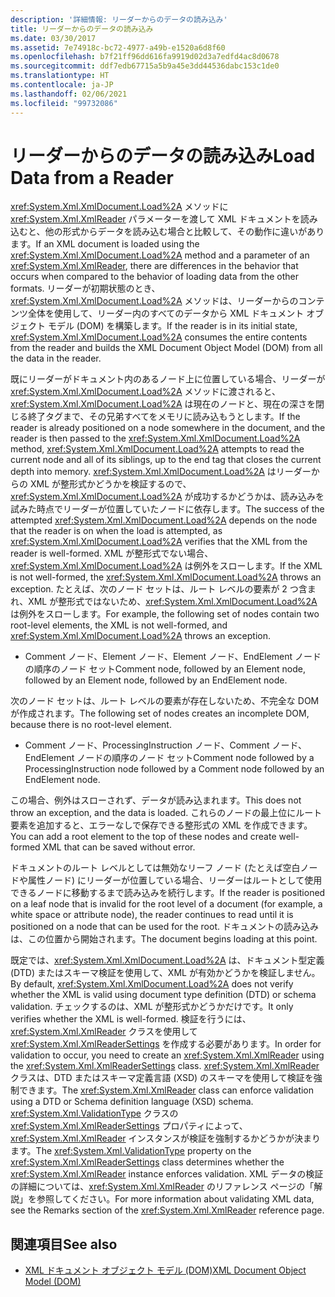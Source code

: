 ```yaml
---
description: '詳細情報: リーダーからのデータの読み込み'
title: リーダーからのデータの読み込み
ms.date: 03/30/2017
ms.assetid: 7e74918c-bc72-4977-a49b-e1520a6d8f60
ms.openlocfilehash: b7f21ff96dd616fa9919d02d3a7edfd4ac8d0678
ms.sourcegitcommit: ddf7edb67715a5b9a45e3dd44536dabc153c1de0
ms.translationtype: HT
ms.contentlocale: ja-JP
ms.lasthandoff: 02/06/2021
ms.locfileid: "99732086"
---
```

# <a name="load-data-from-a-reader"></a><span data-ttu-id="d8bb3-103">リーダーからのデータの読み込み</span><span class="sxs-lookup"><span data-stu-id="d8bb3-103">Load Data from a Reader</span></span>

<span data-ttu-id="d8bb3-104"><xref:System.Xml.XmlDocument.Load%2A> メソッドに <xref:System.Xml.XmlReader> パラメーターを渡して XML ドキュメントを読み込むと、他の形式からデータを読み込む場合と比較して、その動作に違いがあります。</span><span class="sxs-lookup"><span data-stu-id="d8bb3-104">If an XML document is loaded using the <xref:System.Xml.XmlDocument.Load%2A> method and a parameter of an <xref:System.Xml.XmlReader>, there are differences in the behavior that occurs when compared to the behavior of loading data from the other formats.</span></span> <span data-ttu-id="d8bb3-105">リーダーが初期状態のとき、<xref:System.Xml.XmlDocument.Load%2A> メソッドは、リーダーからのコンテンツ全体を使用して、リーダー内のすべてのデータから XML ドキュメント オブジェクト モデル (DOM) を構築します。</span><span class="sxs-lookup"><span data-stu-id="d8bb3-105">If the reader is in its initial state, <xref:System.Xml.XmlDocument.Load%2A> consumes the entire contents from the reader and builds the XML Document Object Model (DOM) from all the data in the reader.</span></span>  
  
 <span data-ttu-id="d8bb3-106">既にリーダーがドキュメント内のあるノード上に位置している場合、リーダーが <xref:System.Xml.XmlDocument.Load%2A> メソッドに渡されると、<xref:System.Xml.XmlDocument.Load%2A> は現在のノードと、現在の深さを閉じる終了タグまで、その兄弟すべてをメモリに読み込もうとします。</span><span class="sxs-lookup"><span data-stu-id="d8bb3-106">If the reader is already positioned on a node somewhere in the document, and the reader is then passed to the <xref:System.Xml.XmlDocument.Load%2A> method, <xref:System.Xml.XmlDocument.Load%2A> attempts to read the current node and all of its siblings, up to the end tag that closes the current depth into memory.</span></span> <span data-ttu-id="d8bb3-107"><xref:System.Xml.XmlDocument.Load%2A> はリーダーからの XML が整形式かどうかを検証するので、<xref:System.Xml.XmlDocument.Load%2A> が成功するかどうかは、読み込みを試みた時点でリーダーが位置していたノードに依存します。</span><span class="sxs-lookup"><span data-stu-id="d8bb3-107">The success of the attempted <xref:System.Xml.XmlDocument.Load%2A> depends on the node that the reader is on when the load is attempted, as <xref:System.Xml.XmlDocument.Load%2A> verifies that the XML from the reader is well-formed.</span></span> <span data-ttu-id="d8bb3-108">XML が整形式でない場合、<xref:System.Xml.XmlDocument.Load%2A> は例外をスローします。</span><span class="sxs-lookup"><span data-stu-id="d8bb3-108">If the XML is not well-formed, the <xref:System.Xml.XmlDocument.Load%2A> throws an exception.</span></span> <span data-ttu-id="d8bb3-109">たとえば、次のノード セットは、ルート レベルの要素が 2 つ含まれ、XML が整形式ではないため、<xref:System.Xml.XmlDocument.Load%2A> は例外をスローします。</span><span class="sxs-lookup"><span data-stu-id="d8bb3-109">For example, the following set of nodes contain two root-level elements, the XML is not well-formed, and <xref:System.Xml.XmlDocument.Load%2A> throws an exception.</span></span>  
  
- <span data-ttu-id="d8bb3-110">Comment ノード、Element ノード、Element ノード、EndElement ノードの順序のノード セット</span><span class="sxs-lookup"><span data-stu-id="d8bb3-110">Comment node, followed by an Element node, followed by an Element node, followed by an EndElement node.</span></span>  
  
 <span data-ttu-id="d8bb3-111">次のノード セットは、ルート レベルの要素が存在しないため、不完全な DOM が作成されます。</span><span class="sxs-lookup"><span data-stu-id="d8bb3-111">The following set of nodes creates an incomplete DOM, because there is no root-level element.</span></span>  
  
- <span data-ttu-id="d8bb3-112">Comment ノード、ProcessingInstruction ノード、Comment ノード、EndElement ノードの順序のノード セット</span><span class="sxs-lookup"><span data-stu-id="d8bb3-112">Comment node followed by a ProcessingInstruction node followed by a Comment node followed by an EndElement node.</span></span>  
  
 <span data-ttu-id="d8bb3-113">この場合、例外はスローされず、データが読み込まれます。</span><span class="sxs-lookup"><span data-stu-id="d8bb3-113">This does not throw an exception, and the data is loaded.</span></span> <span data-ttu-id="d8bb3-114">これらのノードの最上位にルート要素を追加すると、エラーなしで保存できる整形式の XML を作成できます。</span><span class="sxs-lookup"><span data-stu-id="d8bb3-114">You can add a root element to the top of these nodes and create well-formed XML that can be saved without error.</span></span>  
  
 <span data-ttu-id="d8bb3-115">ドキュメントのルート レベルとしては無効なリーフ ノード (たとえば空白ノードや属性ノード) にリーダーが位置している場合、リーダーはルートとして使用できるノードに移動するまで読み込みを続行します。</span><span class="sxs-lookup"><span data-stu-id="d8bb3-115">If the reader is positioned on a leaf node that is invalid for the root level of a document (for example, a white space or attribute node), the reader continues to read until it is positioned on a node that can be used for the root.</span></span> <span data-ttu-id="d8bb3-116">ドキュメントの読み込みは、この位置から開始されます。</span><span class="sxs-lookup"><span data-stu-id="d8bb3-116">The document begins loading at this point.</span></span>  
  
 <span data-ttu-id="d8bb3-117">既定では、<xref:System.Xml.XmlDocument.Load%2A> は、ドキュメント型定義 (DTD) またはスキーマ検証を使用して、XML が有効かどうかを検証しません。</span><span class="sxs-lookup"><span data-stu-id="d8bb3-117">By default, <xref:System.Xml.XmlDocument.Load%2A> does not verify whether the XML is valid using document type definition (DTD) or schema validation.</span></span> <span data-ttu-id="d8bb3-118">チェックするのは、XML が整形式かどうかだけです。</span><span class="sxs-lookup"><span data-stu-id="d8bb3-118">It only verifies whether the XML is well-formed.</span></span> <span data-ttu-id="d8bb3-119">検証を行うには、<xref:System.Xml.XmlReader> クラスを使用して <xref:System.Xml.XmlReaderSettings> を作成する必要があります。</span><span class="sxs-lookup"><span data-stu-id="d8bb3-119">In order for validation to occur, you need to create an <xref:System.Xml.XmlReader> using the <xref:System.Xml.XmlReaderSettings> class.</span></span> <span data-ttu-id="d8bb3-120"><xref:System.Xml.XmlReader> クラスは、DTD またはスキーマ定義言語 (XSD) のスキーマを使用して検証を強制できます。</span><span class="sxs-lookup"><span data-stu-id="d8bb3-120">The <xref:System.Xml.XmlReader> class can enforce validation using a DTD or Schema definition language (XSD) schema.</span></span> <span data-ttu-id="d8bb3-121"><xref:System.Xml.ValidationType> クラスの <xref:System.Xml.XmlReaderSettings> プロパティによって、<xref:System.Xml.XmlReader> インスタンスが検証を強制するかどうかが決まります。</span><span class="sxs-lookup"><span data-stu-id="d8bb3-121">The <xref:System.Xml.ValidationType> property on the <xref:System.Xml.XmlReaderSettings> class determines whether the <xref:System.Xml.XmlReader> instance enforces validation.</span></span> <span data-ttu-id="d8bb3-122">XML データの検証の詳細については、<xref:System.Xml.XmlReader> のリファレンス ページの「解説」を参照してください。</span><span class="sxs-lookup"><span data-stu-id="d8bb3-122">For more information about validating XML data, see the Remarks section of the <xref:System.Xml.XmlReader> reference page.</span></span>  
  
## <a name="see-also"></a><span data-ttu-id="d8bb3-123">関連項目</span><span class="sxs-lookup"><span data-stu-id="d8bb3-123">See also</span></span>

- [<span data-ttu-id="d8bb3-124">XML ドキュメント オブジェクト モデル (DOM)</span><span class="sxs-lookup"><span data-stu-id="d8bb3-124">XML Document Object Model (DOM)</span></span>](xml-document-object-model-dom.md)
